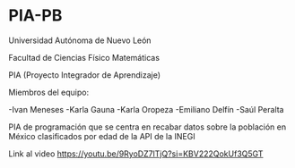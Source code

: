 # PIA-PB
Universidad Autónoma de Nuevo León

Facultad de Ciencias Físico Matemáticas

PIA (Proyecto Integrador de Aprendizaje)

Miembros del equipo:

-Ivan Meneses
-Karla Gauna
-Karla Oropeza
-Emiliano Delfín
-Saúl Peralta

PIA de programación que se centra en recabar datos sobre la población en México clasificados por edad de la API de la INEGI

Link al video https://youtu.be/9RyoDZ7lTjQ?si=KBV222QokUf3Q5GT

